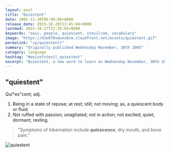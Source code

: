 ```yaml
---
layout: post
title: "Quiestent"
date: 2005-11-30T06:00:00+0000
release_date: 2015-10-26T13:45:04+0000
lastmod: 2015-10-27T22:35:05+0000
keywords: "axis, people, quiescent, stevilcom, vocabulary"
image: "https://d3e878vmunx8cm.cloudfront.net/assets/quiestent.gif"
permalink: "/p/quiestent/"
summary: "Originally published Wednesday November, 30th 2005"
category: language
hashtag: "#axisofstevil_quiestent"
excerpt: "Quiestent, a new word to learn on Wednesday November, 30th 2005"
---
```


[id_1]: https://d3e878vmunx8cm.cloudfront.net/assets/quiestent.gif "quiestent"

## "quiestent" ##

Qui*es"cent; adj.

1. Being in a state of repose; at rest; still; not moving; as, a quiescent body or fluid.
2. Not ruffed with passion; unagitated; not in action; not excited; quiet; dormant; resting.
 
> "Symptoms of hibernation include ***quiescence***, dry mouth, and bone pain."

![quiestent][id_1]
